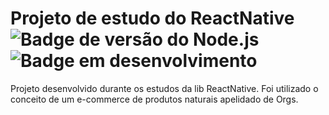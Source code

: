 # Projeto de estudo do ReactNative<br>![Badge de versão do Node.js](https://img.shields.io/badge/node.js-v14.17.2-orange) ![Badge em desenvolvimento](https://img.shields.io/badge/status-em%20desenvolvimento-green)
Projeto desenvolvido durante os estudos da lib ReactNative. Foi utilizado o conceito de um e-commerce de produtos naturais apelidado de Orgs.
